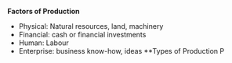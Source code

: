 **Factors of Production** 
- Physical: Natural resources, land, machinery
- Financial: cash or financial investments
- Human: Labour
- Enterprise: business know-how, ideas
**Types of Production P
<!--stackedit_data:
eyJoaXN0b3J5IjpbLTEwODczNjc2OThdfQ==
-->